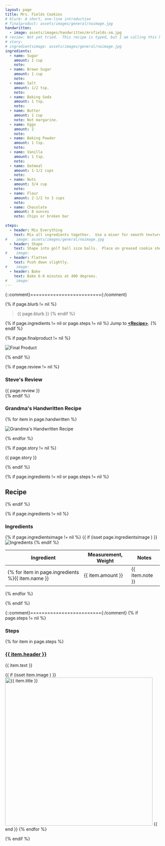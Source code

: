 ```yaml
---
layout: page
title: Mrs. Fields Cookies
# blurb: A short, one-line introduction
# finalproduct: assets/images/general/noimage.jpg
handwritten: 
  - image: assets/images/handwritten/mrsfields-sm.jpg
# review: Not yet tried.  This recipe is typed, but I am calling this handwritten.
# story: 
# ingredientsimage: assets/images/general/noimage.jpg
ingredients:
  - name: Sugar
    amount: 1 cup
    note: 
  - name: Brown Sugar
    amount: 1 cup
    note: 
  - name: Salt
    amount: 1/2 tsp.
    note: 
  - name: Baking Soda
    amount: 1 tsp.
    note: 
  - name: Butter
    amount: 1 cup
    note: Not margarine.
  - name: Eggs
    amount: 2
    note: 
  - name: Baking Powder
    amount: 1 tsp.
    note: 
  - name: Vanilla
    amount: 1 tsp.
    note: 
  - name: Oatmeal
    amount: 1-1/2 cups
    note: 
  - name: Nuts
    amount: 3/4 cup
    note: 
  - name: Flour
    amount: 2-1/2 to 3 cups
    note: 
  - name: Chocolate
    amount: 8 ounces
    note: Chips or broken bar
    
steps:
  - header: Mix Everything
    text: Mix all ingredients together.  Use a mixer for smooth texture.
#    image: assets/images/general/noimage.jpg
  - header: Shape
    text: Shape into golf ball size balls.  Place on greased cookie sheet.
#    image: 
  - header: Flatten
    text: Push down slightly.
#    image: 
  - header: Bake
    text: Bake 6-8 minutes at 400 degrees.
#    image: 
---
```


{::comment}========================={:/comment}

{% if page.blurb != nil %}
> {{ page.blurb }}
{% endif %}

{% if page.ingredients != nil or page.steps != nil %}
Jump to **[\<Recipe\>](#recipe)**.
{% endif %}

<!--- ~~~~~~~~~~~~~~~~~~~~~~~~~~~~~~~~~~~~ --->

<!--- 
page.finalproduct is {% if page.finalproduct == blank %}blank{% else %}"{{ page.finalproduct }}"{% endif %}

page.finalproduct is {% if page.finalproduct == "" %}empty string{% else %}"{{ page.finalproduct }}"{% endif %}

page.finalproduct is {% if page.finalproduct == nil %}nil{% else %}"{{ page.finalproduct }}"{% endif %}
--->

<!--- {{ if (isset page.finalproduct ) }}  --->
{% if page.finalproduct != nil %}

<img alt="Final Product" src="https://illinifanboy.github.io/{{ page.finalproduct }}">

{% endif %}

<!--- ~~~~~~~~~~~~~~~~~~~~~~~~~~~~~~~~~~~~ --->

{% if page.review != nil %}
### Steve's Review  
{{ page.review }}    
{% endif %}

<!--- ~~~~~~~~~~~~~~~~~~~~~~~~~~~~~~~~~~~~ --->

### Grandma's Handwritten Recipe

{% for item in page.handwritten %}

<img alt="Grandma's Handwritten Recipe" src="https://illinifanboy.github.io/{{ item.image }}">

{% endfor %}

{% if page.story != nil %}

{{ page.story }}

{% endif %}

<!--- ~~~~~~~~~~~~~~~~~~~~~~~~~~~~~~~~~~~~ --->

{% if page.ingredients != nil or page.steps != nil %}
## Recipe
{% endif %}

{% if page.ingredients != nil %}
### Ingredients

{% if page.ingredientsimage != nil %}
{{ if (isset page.ingredientsimage ) }}
<img alt="Ingredients" src="https://illinifanboy.github.io/{{ page.ingredientsimage }}">
{% endif %}

Ingredient | Measurement, Weight | Notes
---|---|----
{% for item in page.ingredients %}{{ item.name }} | {{ item.amount }} | {{ item.note }}
{% endfor %}

{% endif %}

{::comment}========================={:/comment}
{% if page.steps != nil %}
### Steps

{% for item in page.steps %}

### <ins>{{ item.header }}</ins> 

{{ item.text }}

{{ if (isset item.image ) }}
<img width="480" alt="{{ item.title }}" src="https://illinifanboy.github.io/{{ item.image }}">
{{ end }}
{% endfor %}

{% endif %}

